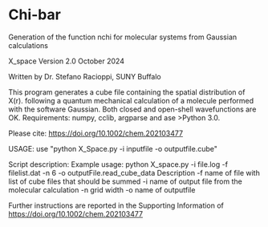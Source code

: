 # Chi-bar
Generation of the function nchi for molecular systems from Gaussian calculations

 X_space Version 2.0 October 2024

 Written by Dr. Stefano Racioppi, SUNY Buffalo

 This program generates a cube file containing the spatial distribution of X(r).
 following a quantum mechanical calculation of a molecule performed with the software Gaussian.
 Both closed and open-shell wavefunctions are OK.
 Requirements: numpy, cclib, argparse and ase >Python 3.0. 

 Please cite: https://doi.org/10.1002/chem.202103477

USAGE:
 use "python X_Space.py -i inputfile -o outputfile.cube" 

Script description:
 Example usage: python X_space.py -i file.log -f filelist.dat -n 6 -o outputFile.read_cube_data
Description  -f name of file with list of cube files that should be summed
             -i name of output file from the molecular calculation
             -n grid width
             -o name of outputfile
             
Further instructions are reported in the Supporting Information of https://doi.org/10.1002/chem.202103477

